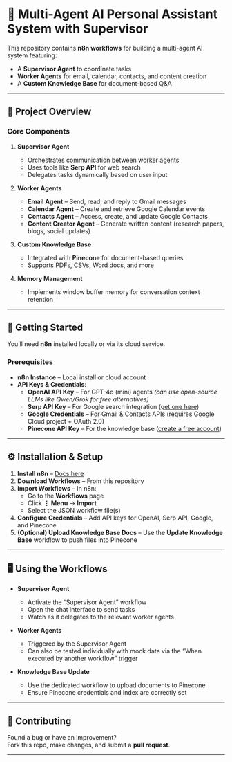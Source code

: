 # 🤖 Multi-Agent AI Personal Assistant System with Supervisor

This repository contains **n8n workflows** for building a multi-agent AI system featuring:
- A **Supervisor Agent** to coordinate tasks
- **Worker Agents** for email, calendar, contacts, and content creation
- A **Custom Knowledge Base** for document-based Q&A

---

## 📝 Project Overview

### **Core Components**
1. **Supervisor Agent**  
   - Orchestrates communication between worker agents  
   - Uses tools like **Serp API** for web search  
   - Delegates tasks dynamically based on user input

2. **Worker Agents**  
   - **Email Agent** – Send, read, and reply to Gmail messages  
   - **Calendar Agent** – Create and retrieve Google Calendar events  
   - **Contacts Agent** – Access, create, and update Google Contacts  
   - **Content Creator Agent** – Generate written content (research papers, blogs, social updates)

3. **Custom Knowledge Base**  
   - Integrated with **Pinecone** for document-based queries  
   - Supports PDFs, CSVs, Word docs, and more

4. **Memory Management**  
   - Implements window buffer memory for conversation context retention

---

## 🚀 Getting Started

You’ll need **n8n** installed locally or via its cloud service.

### **Prerequisites**
- **n8n Instance** – Local install or cloud account  
- **API Keys & Credentials**:
  - **OpenAI API Key** – For GPT-4o (mini) agents *(can use open-source LLMs like Qwen/Grok for free alternatives)*  
  - **Serp API Key** – For Google search integration ([get one here](https://serpapi.com))  
  - **Google Credentials** – For Gmail & Contacts APIs (requires Google Cloud project + OAuth 2.0)  
  - **Pinecone API Key** – For the knowledge base ([create a free account](https://pinecone.io))

---

## ⚙️ Installation & Setup

1. **Install n8n** – [Docs here](https://docs.n8n.io/getting-started/installation/)  
2. **Download Workflows** – From this repository  
3. **Import Workflows** – In n8n:  
   - Go to the **Workflows** page  
   - Click **⋮ Menu** → **Import**  
   - Select the JSON workflow file(s)  
4. **Configure Credentials** – Add API keys for OpenAI, Serp API, Google, and Pinecone  
5. **(Optional) Upload Knowledge Base Docs** – Use the **Update Knowledge Base** workflow to push files into Pinecone

---

## 🖥 Using the Workflows

- **Supervisor Agent**  
  - Activate the “Supervisor Agent” workflow  
  - Open the chat interface to send tasks  
  - Watch as it delegates to the relevant worker agents

- **Worker Agents**  
  - Triggered by the Supervisor Agent  
  - Can also be tested individually with mock data via the “When executed by another workflow” trigger

- **Knowledge Base Update**  
  - Use the dedicated workflow to upload documents to Pinecone  
  - Ensure Pinecone credentials and index are correctly set

---

## 🤝 Contributing
Found a bug or have an improvement?  
Fork this repo, make changes, and submit a **pull request**.

---
